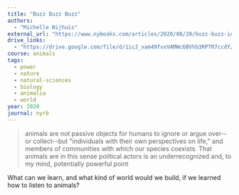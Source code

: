 ```yaml
---
title: "Buzz Buzz Buzz"
authors:
  - "Michelle Nijhuis"
external_url: "https://www.nybooks.com/articles/2020/08/20/buzz-buzz-interspecies-communication/"
drive_links:
  - "https://drive.google.com/file/d/1icJ_xam49fvxVAMWc6BVhb3RPTR7ccdY/view?usp=drivesdk"
course: animals
tags:
  - power
  - nature
  - natural-sciences
  - biology
  - animalia
  - world
year: 2020
journal: nyrb
---
```


> animals are not passive objects for humans to ignore or argue over--or collect--but "individuals with their own perspectives on life," and members of communities with which our species coexists. That animals are in this sense political actors is an underrecognized and, to my mind, potentially powerful point

What can we learn, and what kind of world would we build, if we learned how to listen to animals?


